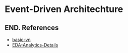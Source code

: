 # Event-Driven Architechture




## END. References
- [basic-vn](https://viblo.asia/p/kien-truc-huong-su-kien-event-driven-architecture-zXRJ8n2dVGq)
- [EDA-Analytics-Details](https://www.geeksforgeeks.org/system-design/event-driven-architecture-system-design/)